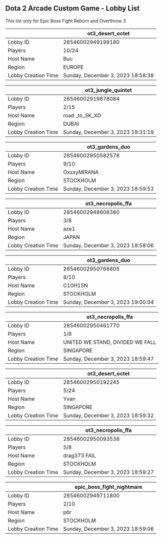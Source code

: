 ## Dota 2 Arcade Custom Game - Lobby List

This list only for Epic Boss Fight Reborn and Overthrow 3

|  | ot3_desert_octet |
| ------ | ------ |
| Lobby ID | 28546002949199180 |
| Players | 10/24 |
| Host Name | Buu |
| Region | EUROPE |
| Lobby Creation Time | Sunday, December 3, 2023 18:58:38 |


|  | ot3_jungle_quintet |
| ------ | ------ |
| Lobby ID | 28546002919878084 |
| Players | 2/15 |
| Host Name | road _to_5K_XD |
| Region | DUBAI |
| Lobby Creation Time | Sunday, December 3, 2023 18:31:19 |


|  | ot3_gardens_duo |
| ------ | ------ |
| Lobby ID | 28546002950582578 |
| Players | 9/10 |
| Host Name | OxxxyMIRANA |
| Region | STOCKHOLM |
| Lobby Creation Time | Sunday, December 3, 2023 18:59:53 |


|  | ot3_necropolis_ffa |
| ------ | ------ |
| Lobby ID | 28546002948608380 |
| Players | 3/8 |
| Host Name | aze1 |
| Region | JAPAN |
| Lobby Creation Time | Sunday, December 3, 2023 18:58:06 |


|  | ot3_gardens_duo |
| ------ | ------ |
| Lobby ID | 28546002950768805 |
| Players | 8/10 |
| Host Name | C10H15N |
| Region | STOCKHOLM |
| Lobby Creation Time | Sunday, December 3, 2023 19:00:04 |


|  | ot3_necropolis_ffa |
| ------ | ------ |
| Lobby ID | 28546002950461770 |
| Players | 1/8 |
| Host Name | UNITED WE STAND, DIVIDED WE FALL |
| Region | SINGAPORE |
| Lobby Creation Time | Sunday, December 3, 2023 18:59:47 |


|  | ot3_desert_octet |
| ------ | ------ |
| Lobby ID | 28546002950192245 |
| Players | 5/24 |
| Host Name | Yvan |
| Region | SINGAPORE |
| Lobby Creation Time | Sunday, December 3, 2023 18:59:32 |


|  | ot3_necropolis_ffa |
| ------ | ------ |
| Lobby ID | 28546002950093538 |
| Players | 5/8 |
| Host Name | drag373 FAIL |
| Region | STOCKHOLM |
| Lobby Creation Time | Sunday, December 3, 2023 18:59:27 |


|  | epic_boss_fight_nightmare |
| ------ | ------ |
| Lobby ID | 28546002949711800 |
| Players | 2/10 |
| Host Name | рбг |
| Region | STOCKHOLM |
| Lobby Creation Time | Sunday, December 3, 2023 18:59:06 |


